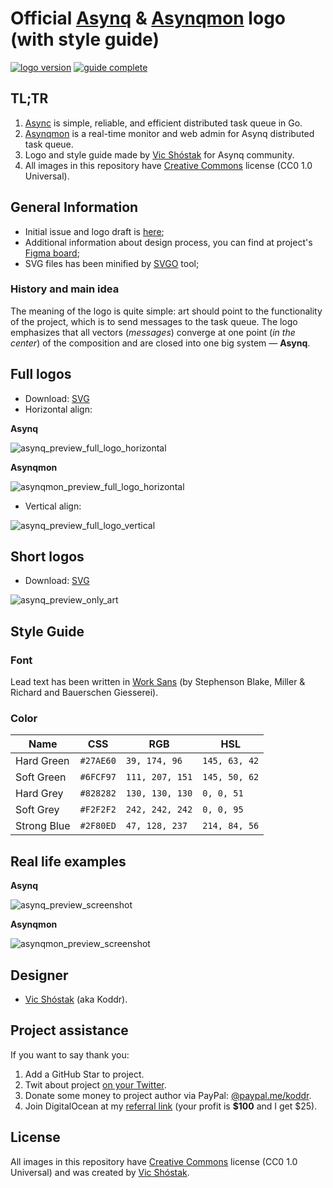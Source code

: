 # Official [Asynq](https://github.com/hibiken/asynq) & [Asynqmon](https://github.com/hibiken/asynq) logo (with style guide)

[![logo version](https://img.shields.io/badge/version-2021.4-brightgreen.svg?style=flat-square)](https://github.com/koddr/quart-logo)
[![guide complete](https://img.shields.io/badge/style_guide-done-brightgreen.svg?style=flat-square)](https://github.com/koddr/quart-logo)

## TL;TR

1. [Async](https://github.com/hibiken/asynq) is simple, reliable, and efficient distributed task queue in Go.
2. [Asynqmon](https://github.com/hibiken/asynq) is a real-time monitor and web admin for Asynq distributed task queue.
3. Logo and style guide made by [Vic Shóstak](https://github.com/koddr) for Asynq community.
4. All images in this repository have [Creative Commons](https://creativecommons.org/publicdomain/zero/1.0/) license (CC0 1.0 Universal).

## General Information

- Initial issue and logo draft is [here](https://github.com/hibiken/asynq/issues/260);
- Additional information about design process, you can find at project's [Figma board](https://www.figma.com/file/gBgFclGVh45YSQAteW7b88/Logo?node-id=5%3A10);
- SVG files has been minified by [SVGO](https://github.com/svg/svgo) tool;

### History and main idea

The meaning of the logo is quite simple: art should point to the functionality of the project, which is to send messages to the task queue. The logo emphasizes that all vectors (_messages_) converge at one point (_in the center_) of the composition and are closed into one big system — **Asynq**.

## Full logos

- Download: [SVG](https://github.com/koddr/asynq-logo/tree/master/Art%20%2B%20Logo)
- Horizontal align:

**Asynq**

![asynq_preview_full_logo_horizontal](https://user-images.githubusercontent.com/11155743/114535835-22838880-9c59-11eb-806e-6167291b1a23.jpg)

**Asynqmon**

![asynqmon_preview_full_logo_horizontal](https://user-images.githubusercontent.com/11155743/114740265-5ee6df80-9d52-11eb-8dab-eb6526dbf072.jpg)

- Vertical align:

![asynq_preview_full_logo_vertical](https://user-images.githubusercontent.com/11155743/114535872-2b745a00-9c59-11eb-8fcb-0f19dfa60f46.jpg)

## Short logos

- Download: [SVG](https://github.com/koddr/asynq-logo/tree/master/Only%20Art)

![asynq_preview_only_art](https://user-images.githubusercontent.com/11155743/114742216-2f38d700-9d54-11eb-9639-4fb9a33c1bce.jpg)

## Style Guide

### Font

Lead text has been written in [Work Sans](https://fonts.google.com/specimen/Work+Sans) (by Stephenson Blake, Miller & Richard and Bauerschen Giesserei).

### Color

| Name        | CSS       | RGB             | HSL           |
| ----------- | --------- | --------------- | ------------- |
| Hard Green  | `#27AE60` | `39, 174, 96`   | `145, 63, 42` |
| Soft Green  | `#6FCF97` | `111, 207, 151` | `145, 50, 62` |
| Hard Grey   | `#828282` | `130, 130, 130` | `0, 0, 51`    |
| Soft Grey   | `#F2F2F2` | `242, 242, 242` | `0, 0, 95`    |
| Strong Blue | `#2F80ED` | `47, 128, 237`  | `214, 84, 56` |

## Real life examples

**Asynq**

![asynq_preview_screenshot](https://user-images.githubusercontent.com/11155743/114533381-822c6480-9c56-11eb-89ad-cae60184d36b.jpg)

**Asynqmon**

![asynqmon_preview_screenshot](https://user-images.githubusercontent.com/11155743/114740796-d9affa80-9d52-11eb-8a32-3132d9472de2.jpg)

## Designer

- [Vic Shóstak](https://github.com/koddr) (aka Koddr).

## Project assistance

If you want to say thank you:

1. Add a GitHub Star to project.
2. Twit about project [on your Twitter](https://twitter.com/intent/tweet?text=Official%20Asynq%20and%20Asynqmon%20logo%20%28with%20style%20guide%29%3A%20https%3A%2F%2Fgithub.com%2Fkoddr%2Fasynq-logo).
3. Donate some money to project author via PayPal: [@paypal.me/koddr](https://paypal.me/koddr?locale.x=en_EN).
4. Join DigitalOcean at my [referral link](https://m.do.co/c/b41859fa9b6e) (your profit is **$100** and I get $25).

## License

All images in this repository have [Creative Commons](https://creativecommons.org/publicdomain/zero/1.0/) license (CC0 1.0 Universal) and was created by [Vic Shóstak](https://github.com/koddr).
